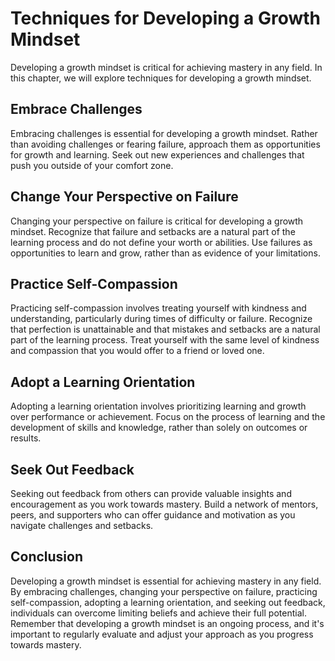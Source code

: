 Techniques for Developing a Growth Mindset
==================================================================================

Developing a growth mindset is critical for achieving mastery in any field. In this chapter, we will explore techniques for developing a growth mindset.

Embrace Challenges
------------------

Embracing challenges is essential for developing a growth mindset. Rather than avoiding challenges or fearing failure, approach them as opportunities for growth and learning. Seek out new experiences and challenges that push you outside of your comfort zone.

Change Your Perspective on Failure
----------------------------------

Changing your perspective on failure is critical for developing a growth mindset. Recognize that failure and setbacks are a natural part of the learning process and do not define your worth or abilities. Use failures as opportunities to learn and grow, rather than as evidence of your limitations.

Practice Self-Compassion
------------------------

Practicing self-compassion involves treating yourself with kindness and understanding, particularly during times of difficulty or failure. Recognize that perfection is unattainable and that mistakes and setbacks are a natural part of the learning process. Treat yourself with the same level of kindness and compassion that you would offer to a friend or loved one.

Adopt a Learning Orientation
----------------------------

Adopting a learning orientation involves prioritizing learning and growth over performance or achievement. Focus on the process of learning and the development of skills and knowledge, rather than solely on outcomes or results.

Seek Out Feedback
-----------------

Seeking out feedback from others can provide valuable insights and encouragement as you work towards mastery. Build a network of mentors, peers, and supporters who can offer guidance and motivation as you navigate challenges and setbacks.

Conclusion
----------

Developing a growth mindset is essential for achieving mastery in any field. By embracing challenges, changing your perspective on failure, practicing self-compassion, adopting a learning orientation, and seeking out feedback, individuals can overcome limiting beliefs and achieve their full potential. Remember that developing a growth mindset is an ongoing process, and it's important to regularly evaluate and adjust your approach as you progress towards mastery.
